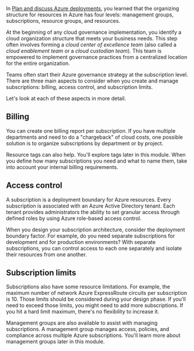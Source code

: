 In [Plan and discuss Azure deployments](https://docs.microsoft.com/learn/modules/azure-architecture-fundamentals/overview), you learned that the organizing structure for resources in Azure has four levels: management groups, subscriptions, resource groups, and resources.

At the beginning of any cloud governance implementation, you identify a cloud organization structure that meets your business needs. This step often involves forming a *cloud center of excellence team* (also called a *cloud enablement team* or a *cloud custodian team*). This team is empowered to implement governance practices from a centralized location for the entire organization.

Teams often start their Azure governance strategy at the subscription level. There are three main aspects to consider when you create and manage subscriptions: billing, access control, and subscription limits.

Let's look at each of these aspects in more detail.

## Billing

You can create one billing report per subscription. If you have multiple departments and need to do a "chargeback" of cloud costs, one possible solution is to organize subscriptions by department or by project.

Resource tags can also help. You'll explore tags later in this module. When you define how many subscriptions you need and what to name them, take into account your internal billing requirements.

## Access control

A subscription is a deployment boundary for Azure resources. Every subscription is associated with an Azure Active Directory tenant. Each tenant provides administrators the ability to set granular access through defined roles by using Azure role-based access control.

When you design your subscription architecture, consider the deployment boundary factor. For example, do you need separate subscriptions for development and for production environments? With separate subscriptions, you can control access to each one separately and isolate their resources from one another.

## Subscription limits

Subscriptions also have some resource limitations. For example, the maximum number of network Azure ExpressRoute circuits per subscription is 10. Those limits should be considered during your design phase. If you'll need to exceed those limits, you might need to add more subscriptions. If you hit a hard limit maximum, there's no flexibility to increase it.

Management groups are also available to assist with managing subscriptions. A management group manages access, policies, and compliance across multiple Azure subscriptions. You'll learn more about management groups later in this module.

